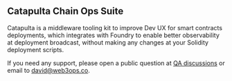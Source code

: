 ## Catapulta Chain Ops Suite

Catapulta is a middleware tooling kit to improve Dev UX for smart contracts deployments, which integrates with Foundry to enable better observability at deployment broadcast, without making any changes at your Solidity deployment scripts.

If you need any support, please open a public question at [QA discussions](https://github.com/orgs/catapulta-sh/discussions/categories/q-a) or email to david@web3ops.co.
